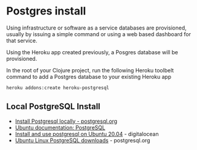 # Postgres install

  Using infrastructure or software as a service databases are provisioned, usually by issuing a simple command or using a web based dashboard for that service.

 Using the Heroku app created previously, a Posgres database will be provisioned.

In the root of your Clojure project, run the following Heroku toolbelt command to add a Postgres database to your existing Heroku app

```bash
heroku addons:create heroku-postgresql
```


## Local PostgreSQL Install
* [Install Postgresql locally - postgresql.org](https://www.postgresql.org/docs/12/tutorial-install.html)
* [Ubuntu documentation: PostgreSQL](https://help.ubuntu.com/community/PostgreSQL)
* [Install and use postgresql on Ubuntu 20.04](https://www.digitalocean.com/community/tutorials/how-to-install-and-use-postgresql-on-ubuntu-20-04) - digitalocean
* [Ubuntu Linux PostgreSQL downloads](https://www.postgresql.org/download/linux/ubuntu/) - postgresql.org

